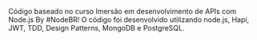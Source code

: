 Código baseado no curso Imersão em desenvolvimento de APIs com Node.js By #NodeBR! O código foi desenvolvido utilizando node.js, Hapi, JWT, TDD, Design Patterns, MongoDB e PostgreSQL. 
